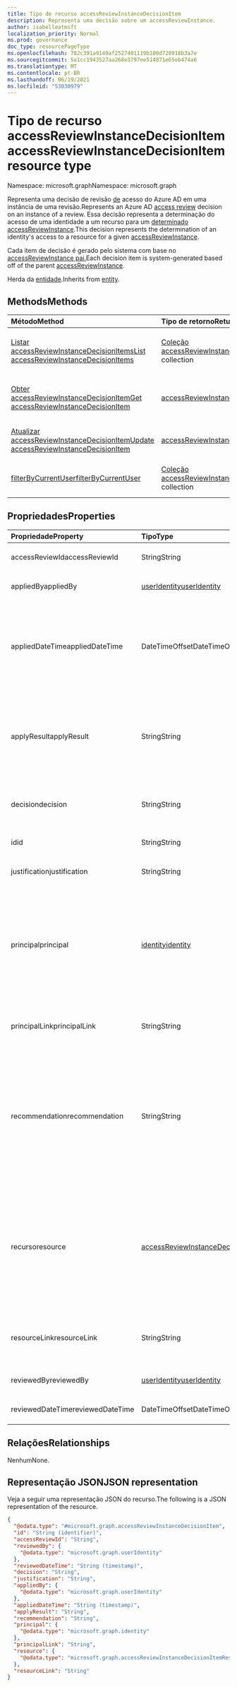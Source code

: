 ```yaml
---
title: Tipo de recurso accessReviewInstanceDecisionItem
description: Representa uma decisão sobre um accessReviewInstance.
author: isabelleatmsft
localization_priority: Normal
ms.prod: governance
doc_type: resourcePageType
ms.openlocfilehash: 782c391a9149af2527401119b100d720918b3a7e
ms.sourcegitcommit: 5a1cc1943527aa268e3797ee514871e65eb474a6
ms.translationtype: MT
ms.contentlocale: pt-BR
ms.lasthandoff: 06/19/2021
ms.locfileid: "53030979"
---
```

# <a name="accessreviewinstancedecisionitem-resource-type"></a><span data-ttu-id="612d7-103">Tipo de recurso accessReviewInstanceDecisionItem</span><span class="sxs-lookup"><span data-stu-id="612d7-103">accessReviewInstanceDecisionItem resource type</span></span>

<span data-ttu-id="612d7-104">Namespace: microsoft.graph</span><span class="sxs-lookup"><span data-stu-id="612d7-104">Namespace: microsoft.graph</span></span>

<span data-ttu-id="612d7-105">Representa uma decisão de revisão [de](accessreviewsv2-root.md) acesso do Azure AD em uma instância de uma revisão.</span><span class="sxs-lookup"><span data-stu-id="612d7-105">Represents an Azure AD [access review](accessreviewsv2-root.md) decision on an instance of a review.</span></span> <span data-ttu-id="612d7-106">Essa decisão representa a determinação do acesso de uma identidade a um recurso para um [determinado accessReviewInstance](accessreviewinstance.md).</span><span class="sxs-lookup"><span data-stu-id="612d7-106">This decision represents the determination of an identity's access to a resource for a given [accessReviewInstance](accessreviewinstance.md).</span></span>

<span data-ttu-id="612d7-107">Cada item de decisão é gerado pelo sistema com base no [accessReviewInstance pai.](accessreviewinstance.md)</span><span class="sxs-lookup"><span data-stu-id="612d7-107">Each decision item is system-generated based off of the parent [accessReviewInstance](accessreviewinstance.md).</span></span>

<span data-ttu-id="612d7-108">Herda da [entidade](../resources/entity.md).</span><span class="sxs-lookup"><span data-stu-id="612d7-108">Inherits from [entity](../resources/entity.md).</span></span>

## <a name="methods"></a><span data-ttu-id="612d7-109">Methods</span><span class="sxs-lookup"><span data-stu-id="612d7-109">Methods</span></span>
|<span data-ttu-id="612d7-110">Método</span><span class="sxs-lookup"><span data-stu-id="612d7-110">Method</span></span>|<span data-ttu-id="612d7-111">Tipo de retorno</span><span class="sxs-lookup"><span data-stu-id="612d7-111">Return type</span></span>|<span data-ttu-id="612d7-112">Descrição</span><span class="sxs-lookup"><span data-stu-id="612d7-112">Description</span></span>|
|:---|:---|:---|
|[<span data-ttu-id="612d7-113">Listar accessReviewInstanceDecisionItems</span><span class="sxs-lookup"><span data-stu-id="612d7-113">List accessReviewInstanceDecisionItems</span></span>](../api/accessreviewinstancedecisionitem-list.md)|<span data-ttu-id="612d7-114">[Coleção accessReviewInstanceDecisionItem](../resources/accessreviewinstancedecisionitem.md)</span><span class="sxs-lookup"><span data-stu-id="612d7-114">[accessReviewInstanceDecisionItem](../resources/accessreviewinstancedecisionitem.md) collection</span></span>|<span data-ttu-id="612d7-115">Obter uma lista dos [objetos accessReviewInstanceDecisionItem](../resources/accessreviewinstancedecisionitem.md) e suas propriedades.</span><span class="sxs-lookup"><span data-stu-id="612d7-115">Get a list of the [accessReviewInstanceDecisionItem](../resources/accessreviewinstancedecisionitem.md) objects and their properties.</span></span>|
|[<span data-ttu-id="612d7-116">Obter accessReviewInstanceDecisionItem</span><span class="sxs-lookup"><span data-stu-id="612d7-116">Get accessReviewInstanceDecisionItem</span></span>](../api/accessreviewinstancedecisionitem-get.md)|[<span data-ttu-id="612d7-117">accessReviewInstanceDecisionItem</span><span class="sxs-lookup"><span data-stu-id="612d7-117">accessReviewInstanceDecisionItem</span></span>](../resources/accessreviewinstancedecisionitem.md)|<span data-ttu-id="612d7-118">Leia as propriedades e as relações de um [objeto accessReviewInstanceDecisionItem.](../resources/accessreviewinstancedecisionitem.md)</span><span class="sxs-lookup"><span data-stu-id="612d7-118">Read the properties and relationships of an [accessReviewInstanceDecisionItem](../resources/accessreviewinstancedecisionitem.md) object.</span></span>|
|[<span data-ttu-id="612d7-119">Atualizar accessReviewInstanceDecisionItem</span><span class="sxs-lookup"><span data-stu-id="612d7-119">Update accessReviewInstanceDecisionItem</span></span>](../api/accessreviewinstancedecisionitem-update.md)|[<span data-ttu-id="612d7-120">accessReviewInstanceDecisionItem</span><span class="sxs-lookup"><span data-stu-id="612d7-120">accessReviewInstanceDecisionItem</span></span>](../resources/accessreviewinstancedecisionitem.md)|<span data-ttu-id="612d7-121">Atualize as propriedades de [um objeto accessReviewInstanceDecisionItem.](../resources/accessreviewinstancedecisionitem.md)</span><span class="sxs-lookup"><span data-stu-id="612d7-121">Update the properties of an [accessReviewInstanceDecisionItem](../resources/accessreviewinstancedecisionitem.md) object.</span></span>|
|[<span data-ttu-id="612d7-122">filterByCurrentUser</span><span class="sxs-lookup"><span data-stu-id="612d7-122">filterByCurrentUser</span></span>](../api/accessreviewinstancedecisionitem-filterbycurrentuser.md)|<span data-ttu-id="612d7-123">[Coleção accessReviewInstanceDecisionItem](../resources/accessreviewinstancedecisionitem.md)</span><span class="sxs-lookup"><span data-stu-id="612d7-123">[accessReviewInstanceDecisionItem](../resources/accessreviewinstancedecisionitem.md) collection</span></span>|<span data-ttu-id="612d7-124">Retorna os itens de decisão para os quais o usuário de chamada é o revistor.</span><span class="sxs-lookup"><span data-stu-id="612d7-124">Returns the decision items for which the calling user is the reviewer.</span></span>|

## <a name="properties"></a><span data-ttu-id="612d7-125">Propriedades</span><span class="sxs-lookup"><span data-stu-id="612d7-125">Properties</span></span>
|<span data-ttu-id="612d7-126">Propriedade</span><span class="sxs-lookup"><span data-stu-id="612d7-126">Property</span></span>|<span data-ttu-id="612d7-127">Tipo</span><span class="sxs-lookup"><span data-stu-id="612d7-127">Type</span></span>|<span data-ttu-id="612d7-128">Descrição</span><span class="sxs-lookup"><span data-stu-id="612d7-128">Description</span></span>|
|:---|:---|:---|
|<span data-ttu-id="612d7-129">accessReviewId</span><span class="sxs-lookup"><span data-stu-id="612d7-129">accessReviewId</span></span>|<span data-ttu-id="612d7-130">String</span><span class="sxs-lookup"><span data-stu-id="612d7-130">String</span></span>|<span data-ttu-id="612d7-131">O identificador do pai accessReviewInstance.</span><span class="sxs-lookup"><span data-stu-id="612d7-131">The identifier of the accessReviewInstance parent.</span></span> <span data-ttu-id="612d7-132">Oferece suporte para `$select`.</span><span class="sxs-lookup"><span data-stu-id="612d7-132">Supports `$select`.</span></span> <span data-ttu-id="612d7-133">Somente leitura.</span><span class="sxs-lookup"><span data-stu-id="612d7-133">Read-only.</span></span>|
|<span data-ttu-id="612d7-134">appliedBy</span><span class="sxs-lookup"><span data-stu-id="612d7-134">appliedBy</span></span>|[<span data-ttu-id="612d7-135">userIdentity</span><span class="sxs-lookup"><span data-stu-id="612d7-135">userIdentity</span></span>](../resources/useridentity.md)|<span data-ttu-id="612d7-136">O identificador do usuário que aplicou a decisão.</span><span class="sxs-lookup"><span data-stu-id="612d7-136">The identifier of the user who applied the decision.</span></span> <span data-ttu-id="612d7-137">Somente leitura.</span><span class="sxs-lookup"><span data-stu-id="612d7-137">Read-only.</span></span>|
|<span data-ttu-id="612d7-138">appliedDateTime</span><span class="sxs-lookup"><span data-stu-id="612d7-138">appliedDateTime</span></span>|<span data-ttu-id="612d7-139">DateTimeOffset</span><span class="sxs-lookup"><span data-stu-id="612d7-139">DateTimeOffset</span></span>|<span data-ttu-id="612d7-140">O timestamp quando a decisão de aprovação foi aplicada.</span><span class="sxs-lookup"><span data-stu-id="612d7-140">The timestamp when the approval decision was applied.</span></span> <span data-ttu-id="612d7-141">O tipo DatetimeOffset representa informações de data e hora usando o formato ISO 8601 e está sempre em horário UTC.</span><span class="sxs-lookup"><span data-stu-id="612d7-141">The DatetimeOffset type represents date and time information using ISO 8601 format and is always in UTC time.</span></span> <span data-ttu-id="612d7-142">Por exemplo, meia-noite UTC em 1 de janeiro de 2014 é `2014-01-01T00:00:00Z`.</span><span class="sxs-lookup"><span data-stu-id="612d7-142">For example, midnight UTC on Jan 1, 2014 is `2014-01-01T00:00:00Z`.</span></span>  <span data-ttu-id="612d7-143">Oferece suporte para `$select`.</span><span class="sxs-lookup"><span data-stu-id="612d7-143">Supports `$select`.</span></span> <span data-ttu-id="612d7-144">Somente leitura.</span><span class="sxs-lookup"><span data-stu-id="612d7-144">Read-only.</span></span>|
|<span data-ttu-id="612d7-145">applyResult</span><span class="sxs-lookup"><span data-stu-id="612d7-145">applyResult</span></span>|<span data-ttu-id="612d7-146">String</span><span class="sxs-lookup"><span data-stu-id="612d7-146">String</span></span>|<span data-ttu-id="612d7-147">O resultado da aplicação da decisão.</span><span class="sxs-lookup"><span data-stu-id="612d7-147">The result of applying the decision.</span></span> <span data-ttu-id="612d7-148">Valores possíveis: `New` `AppliedSuccessfully` , , e `AppliedWithUnknownFailure` `AppliedSuccessfullyButObjectNotFound` `ApplyNotSupported` .</span><span class="sxs-lookup"><span data-stu-id="612d7-148">Possible values: `New`, `AppliedSuccessfully`, `AppliedWithUnknownFailure`, `AppliedSuccessfullyButObjectNotFound` and `ApplyNotSupported`.</span></span> <span data-ttu-id="612d7-149">Suporta `$select` `$orderby` , e ( `$filter` `eq` somente).</span><span class="sxs-lookup"><span data-stu-id="612d7-149">Supports `$select`, `$orderby`, and `$filter` (`eq` only).</span></span> <span data-ttu-id="612d7-150">Somente leitura.</span><span class="sxs-lookup"><span data-stu-id="612d7-150">Read-only.</span></span>|
|<span data-ttu-id="612d7-151">decision</span><span class="sxs-lookup"><span data-stu-id="612d7-151">decision</span></span>|<span data-ttu-id="612d7-152">String</span><span class="sxs-lookup"><span data-stu-id="612d7-152">String</span></span>|<span data-ttu-id="612d7-153">Resultado da revisão.</span><span class="sxs-lookup"><span data-stu-id="612d7-153">Result of the review.</span></span> <span data-ttu-id="612d7-154">Valores possíveis: `Approve` `Deny` , , ou `NotReviewed` `DontKnow` .</span><span class="sxs-lookup"><span data-stu-id="612d7-154">Possible values: `Approve`, `Deny`, `NotReviewed`, or `DontKnow`.</span></span> <span data-ttu-id="612d7-155">Suporta `$select` `$orderby` , e ( `$filter` `eq` somente).</span><span class="sxs-lookup"><span data-stu-id="612d7-155">Supports `$select`, `$orderby`, and `$filter` (`eq` only).</span></span> |
|<span data-ttu-id="612d7-156">id</span><span class="sxs-lookup"><span data-stu-id="612d7-156">id</span></span>|<span data-ttu-id="612d7-157">String</span><span class="sxs-lookup"><span data-stu-id="612d7-157">String</span></span>| <span data-ttu-id="612d7-158">O identificador da decisão.</span><span class="sxs-lookup"><span data-stu-id="612d7-158">The identifier of the decision.</span></span> <span data-ttu-id="612d7-159">Herdado da [entidade](../resources/entity.md).</span><span class="sxs-lookup"><span data-stu-id="612d7-159">Inherited from [entity](../resources/entity.md).</span></span> <span data-ttu-id="612d7-160">Oferece suporte para `$select`.</span><span class="sxs-lookup"><span data-stu-id="612d7-160">Supports `$select`.</span></span> <span data-ttu-id="612d7-161">Somente leitura.</span><span class="sxs-lookup"><span data-stu-id="612d7-161">Read-only.</span></span>|
|<span data-ttu-id="612d7-162">justification</span><span class="sxs-lookup"><span data-stu-id="612d7-162">justification</span></span>|<span data-ttu-id="612d7-163">String</span><span class="sxs-lookup"><span data-stu-id="612d7-163">String</span></span>|<span data-ttu-id="612d7-164">Justification left by the reviewer when they made the decision.</span><span class="sxs-lookup"><span data-stu-id="612d7-164">Justification left by the reviewer when they made the decision.</span></span>|
|<span data-ttu-id="612d7-165">principal</span><span class="sxs-lookup"><span data-stu-id="612d7-165">principal</span></span>|[<span data-ttu-id="612d7-166">identity</span><span class="sxs-lookup"><span data-stu-id="612d7-166">identity</span></span>](../resources/identity.md)|<span data-ttu-id="612d7-167">Cada item de decisão em uma revisão de acesso representa o acesso de uma entidade a um recurso.</span><span class="sxs-lookup"><span data-stu-id="612d7-167">Every decision item in an access review represents a principal's access to a resource.</span></span> <span data-ttu-id="612d7-168">Essa propriedade representa detalhes da entidade.</span><span class="sxs-lookup"><span data-stu-id="612d7-168">This property represents details of the principal.</span></span> <span data-ttu-id="612d7-169">Por exemplo, se um item de decisão representa o acesso de Usuário "Bob" ao Grupo "Vendas" - a entidade é "Bob" e o recurso é "Vendas".</span><span class="sxs-lookup"><span data-stu-id="612d7-169">For example, if a decision item represents access of User "Bob" to Group "Sales" - The principal is "Bob" and the resource is "Sales".</span></span> <span data-ttu-id="612d7-170">Os principais podem ser de dois tipos - userIdentity e servicePrincipalIdentity.</span><span class="sxs-lookup"><span data-stu-id="612d7-170">Principals can be of two types - userIdentity and servicePrincipalIdentity.</span></span> <span data-ttu-id="612d7-171">Oferece suporte para `$select`.</span><span class="sxs-lookup"><span data-stu-id="612d7-171">Supports `$select`.</span></span> <span data-ttu-id="612d7-172">Somente leitura.</span><span class="sxs-lookup"><span data-stu-id="612d7-172">Read-only.</span></span>|
|<span data-ttu-id="612d7-173">principalLink</span><span class="sxs-lookup"><span data-stu-id="612d7-173">principalLink</span></span>|<span data-ttu-id="612d7-174">String</span><span class="sxs-lookup"><span data-stu-id="612d7-174">String</span></span>|<span data-ttu-id="612d7-175">Um link para o objeto principal.</span><span class="sxs-lookup"><span data-stu-id="612d7-175">A link to the principal object.</span></span> <span data-ttu-id="612d7-176">Por exemplo, `https://graph.microsoft.com/v1.0/users/a6c7aecb-cbfd-4763-87ef-e91b4bd509d9`.</span><span class="sxs-lookup"><span data-stu-id="612d7-176">For example, `https://graph.microsoft.com/v1.0/users/a6c7aecb-cbfd-4763-87ef-e91b4bd509d9`.</span></span> <span data-ttu-id="612d7-177">Somente leitura.</span><span class="sxs-lookup"><span data-stu-id="612d7-177">Read-only.</span></span>|
|<span data-ttu-id="612d7-178">recommendation</span><span class="sxs-lookup"><span data-stu-id="612d7-178">recommendation</span></span>|<span data-ttu-id="612d7-179">String</span><span class="sxs-lookup"><span data-stu-id="612d7-179">String</span></span>|<span data-ttu-id="612d7-180">Uma recomendação gerada pelo sistema para a decisão de aprovação com base na última indicação interativa para locatário.</span><span class="sxs-lookup"><span data-stu-id="612d7-180">A system-generated recommendation for the approval decision based off last interactive sign-in to tenant.</span></span> <span data-ttu-id="612d7-181">Recomendamos aprovar se a assinatura estiver dentro de trinta dias após o início da revisão.</span><span class="sxs-lookup"><span data-stu-id="612d7-181">Recommend approve if sign-in is within thirty days of start of review.</span></span> <span data-ttu-id="612d7-182">É recomendável negar se a assinatura for maior do que trinta dias do início da revisão.</span><span class="sxs-lookup"><span data-stu-id="612d7-182">Recommend deny if sign-in is greater than thirty days of start of review.</span></span> <span data-ttu-id="612d7-183">Recomendação não disponível caso contrário.</span><span class="sxs-lookup"><span data-stu-id="612d7-183">Recommendation not available otherwise.</span></span> <span data-ttu-id="612d7-184">Valores possíveis: `Approve` `Deny` , ou `NoInfoAvailable` .</span><span class="sxs-lookup"><span data-stu-id="612d7-184">Possible values: `Approve`, `Deny`, or `NoInfoAvailable`.</span></span> <span data-ttu-id="612d7-185">Suporta `$select` `$orderby` , e ( `$filter` `eq` somente).</span><span class="sxs-lookup"><span data-stu-id="612d7-185">Supports `$select`, `$orderby`, and `$filter` (`eq` only).</span></span> <span data-ttu-id="612d7-186">Somente leitura.</span><span class="sxs-lookup"><span data-stu-id="612d7-186">Read-only.</span></span>|
|<span data-ttu-id="612d7-187">recurso</span><span class="sxs-lookup"><span data-stu-id="612d7-187">resource</span></span>|[<span data-ttu-id="612d7-188">accessReviewInstanceDecisionItemResource</span><span class="sxs-lookup"><span data-stu-id="612d7-188">accessReviewInstanceDecisionItemResource</span></span>](../resources/accessreviewinstancedecisionitemresource.md)|<span data-ttu-id="612d7-189">Cada item de decisão em uma revisão de acesso representa o acesso de uma entidade a um recurso.</span><span class="sxs-lookup"><span data-stu-id="612d7-189">Every decision item in an access review represents a principal's access to a resource.</span></span> <span data-ttu-id="612d7-190">Essa propriedade representa detalhes do recurso.</span><span class="sxs-lookup"><span data-stu-id="612d7-190">This property represents details of the resource.</span></span> <span data-ttu-id="612d7-191">Por exemplo, se um item de decisão representa o acesso de Usuário "Bob" ao Grupo "Vendas" - a entidade é Bob e o recurso é "Vendas".</span><span class="sxs-lookup"><span data-stu-id="612d7-191">For example, if a decision item represents access of User "Bob" to Group "Sales" - The principal is Bob and the resource is "Sales".</span></span> <span data-ttu-id="612d7-192">Os recursos podem ser de vários tipos.</span><span class="sxs-lookup"><span data-stu-id="612d7-192">Resources can be of multiple types.</span></span> <span data-ttu-id="612d7-193">Consulte [accessReviewInstanceDecisionItemResource](../resources/accessreviewinstancedecisionitemresource.md).</span><span class="sxs-lookup"><span data-stu-id="612d7-193">See [accessReviewInstanceDecisionItemResource](../resources/accessreviewinstancedecisionitemresource.md).</span></span> <span data-ttu-id="612d7-194">Somente leitura.</span><span class="sxs-lookup"><span data-stu-id="612d7-194">Read-only.</span></span>|
|<span data-ttu-id="612d7-195">resourceLink</span><span class="sxs-lookup"><span data-stu-id="612d7-195">resourceLink</span></span>|<span data-ttu-id="612d7-196">String</span><span class="sxs-lookup"><span data-stu-id="612d7-196">String</span></span>|<span data-ttu-id="612d7-197">Um link para o recurso.</span><span class="sxs-lookup"><span data-stu-id="612d7-197">A link to the resource.</span></span> <span data-ttu-id="612d7-198">Por exemplo, " https://graph.microsoft.com/v1.0/servicePrincipals/c86300f3-8695-4320-9f6e-32a2555f5ff8 ".</span><span class="sxs-lookup"><span data-stu-id="612d7-198">For example, "https://graph.microsoft.com/v1.0/servicePrincipals/c86300f3-8695-4320-9f6e-32a2555f5ff8".</span></span> <span data-ttu-id="612d7-199">Oferece suporte para `$select`.</span><span class="sxs-lookup"><span data-stu-id="612d7-199">Supports `$select`.</span></span> <span data-ttu-id="612d7-200">Somente leitura.</span><span class="sxs-lookup"><span data-stu-id="612d7-200">Read-only.</span></span>|
|<span data-ttu-id="612d7-201">reviewedBy</span><span class="sxs-lookup"><span data-stu-id="612d7-201">reviewedBy</span></span>|[<span data-ttu-id="612d7-202">userIdentity</span><span class="sxs-lookup"><span data-stu-id="612d7-202">userIdentity</span></span>](../resources/useridentity.md)| <span data-ttu-id="612d7-203">O identificador do revistor.</span><span class="sxs-lookup"><span data-stu-id="612d7-203">The identifier of the reviewer.</span></span> <span data-ttu-id="612d7-204">Oferece suporte para `$select`.</span><span class="sxs-lookup"><span data-stu-id="612d7-204">Supports `$select`.</span></span> <span data-ttu-id="612d7-205">Somente leitura.</span><span class="sxs-lookup"><span data-stu-id="612d7-205">Read-only.</span></span>|
|<span data-ttu-id="612d7-206">reviewedDateTime</span><span class="sxs-lookup"><span data-stu-id="612d7-206">reviewedDateTime</span></span>|<span data-ttu-id="612d7-207">DateTimeOffset</span><span class="sxs-lookup"><span data-stu-id="612d7-207">DateTimeOffset</span></span>| <span data-ttu-id="612d7-208">O timestamp quando ocorreu a decisão de revisão.</span><span class="sxs-lookup"><span data-stu-id="612d7-208">The timestamp when the review decision occurred.</span></span> <span data-ttu-id="612d7-209">Oferece suporte para `$select`.</span><span class="sxs-lookup"><span data-stu-id="612d7-209">Supports `$select`.</span></span> <span data-ttu-id="612d7-210">Somente leitura.</span><span class="sxs-lookup"><span data-stu-id="612d7-210">Read-only.</span></span>|

## <a name="relationships"></a><span data-ttu-id="612d7-211">Relações</span><span class="sxs-lookup"><span data-stu-id="612d7-211">Relationships</span></span>
<span data-ttu-id="612d7-212">Nenhum</span><span class="sxs-lookup"><span data-stu-id="612d7-212">None.</span></span>

## <a name="json-representation"></a><span data-ttu-id="612d7-213">Representação JSON</span><span class="sxs-lookup"><span data-stu-id="612d7-213">JSON representation</span></span>
<span data-ttu-id="612d7-214">Veja a seguir uma representação JSON do recurso.</span><span class="sxs-lookup"><span data-stu-id="612d7-214">The following is a JSON representation of the resource.</span></span>
<!-- {
  "blockType": "resource",
  "keyProperty": "id",
  "@odata.type": "microsoft.graph.accessReviewInstanceDecisionItem",
  "baseType": "microsoft.graph.entity",
  "openType": true
}
-->
``` json
{
  "@odata.type": "#microsoft.graph.accessReviewInstanceDecisionItem",
  "id": "String (identifier)",
  "accessReviewId": "String",
  "reviewedBy": {
    "@odata.type": "microsoft.graph.userIdentity"
  },
  "reviewedDateTime": "String (timestamp)",
  "decision": "String",
  "justification": "String",
  "appliedBy": {
    "@odata.type": "microsoft.graph.userIdentity"
  },
  "appliedDateTime": "String (timestamp)",
  "applyResult": "String",
  "recommendation": "String",
  "principal": {
    "@odata.type": "microsoft.graph.identity"
  },
  "principalLink": "String",
  "resource": {
    "@odata.type": "microsoft.graph.accessReviewInstanceDecisionItemResource"
  },
  "resourceLink": "String"
}
```
